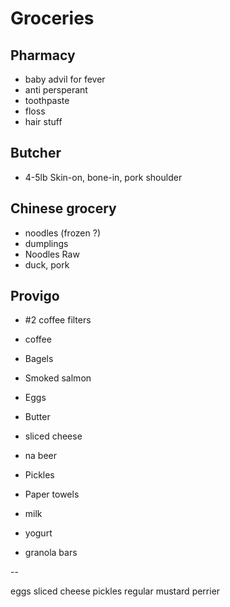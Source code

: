 # Groceries

## Pharmacy

- baby advil for fever
- anti persperant
- toothpaste
- floss
- hair stuff

## Butcher

- 4-5lb Skin-on, bone-in, pork shoulder

## Chinese grocery

- noodles (frozen ?)
- dumplings
- Noodles Raw
- duck, pork

## Provigo

- #2 coffee filters
- coffee
- Bagels
- Smoked salmon
- Eggs
- Butter
- sliced cheese
- na beer
- Pickles
- Paper towels

- milk
- yogurt
- granola bars

--

eggs
sliced cheese
pickles
regular mustard
perrier
